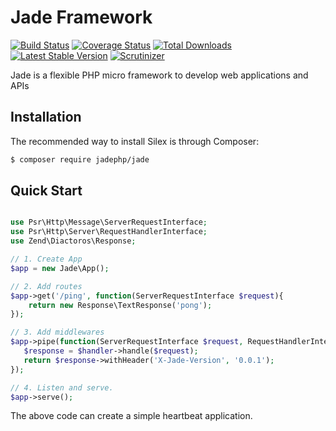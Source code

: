 # Jade Framework


[![Build Status](https://img.shields.io/travis/jadephp/jade/master.svg?style=flat-square)](https://travis-ci.org/jadephp/jade)
[![Coverage Status](https://img.shields.io/codecov/c/github/jadephp/jade.svg?style=flat-square)](https://codecov.io/github/jadephp/jade)
[![Total Downloads](https://img.shields.io/packagist/dt/jadephp/jade.svg?style=flat-square)](https://packagist.org/packages/jadephp/jade)
[![Latest Stable Version](https://img.shields.io/packagist/v/jadephp/jade.svg?style=flat-square&label=stable)](https://packagist.org/packages/jadephp/jade)
[![Scrutinizer](https://img.shields.io/scrutinizer/g/jadephp/jade.svg?style=flat-square)](https://scrutinizer-ci.com/g/jadephp/jade/?branch=master)

Jade is a flexible PHP micro framework to develop web applications and APIs
 
## Installation

The recommended way to install Silex is through Composer:

```bash
$ composer require jadephp/jade
```

## Quick Start

```php

use Psr\Http\Message\ServerRequestInterface;
use Psr\Http\Server\RequestHandlerInterface;
use Zend\Diactoros\Response;

// 1. Create App
$app = new Jade\App();

// 2. Add routes
$app->get('/ping', function(ServerRequestInterface $request){
    return new Response\TextResponse('pong');
});

// 3. Add middlewares
$app->pipe(function(ServerRequestInterface $request, RequestHandlerInterface $handler){
   $response = $handler->handle($request);
   return $response->withHeader('X-Jade-Version', '0.0.1');
});

// 4. Listen and serve.
$app->serve();
```

The above code can create a simple heartbeat application.

Test this with the built-in PHP server:

```bash
php -S 127.0.0.1:8000
```
Use the browser open `http://127.0.0.1:8000/ping`

## Documentation

Read the [documentation](./docs/index.md) for more information 

## Tests

To run the test suite, you need PHPUnit:

```bash
$ phpunit
```

## License

Jade is licensed under The MIT license. See [MIT](https://opensource.org/licenses/MIT)
 
